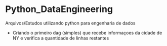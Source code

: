 # Python_DataEngineering
Arquivos/Estudos utilizando python para engenharia de dados
- Criando o primeiro dag (simples) que recebe informaçoes da cidade de NY e verifica a quantidade de linhas restantes
